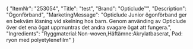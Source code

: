 {
  "ItemNr": "253054",
  "Title": "test",
  "Brand": "Opticlude™",
  "Description": "Ögonförband",
  "MarketingMessage": "Opticlude Junior ögonförband ger en bekväm lösning vid skelning hos barn. Genom använding av Opticlude över det ena ögat uppmuntras det andra svagare ögat att fungera.",
  "Ingredients": "Ryggmaterial:Non-woven,Häftämne:Akrylatbaserat, Pad: ryon med polyetylenefilm"
}